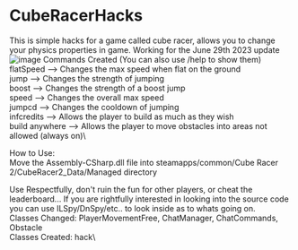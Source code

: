 # CubeRacerHacks
This is simple hacks for a game called cube racer, allows you to change your physics properties in game.
Working for the June 29th 2023 update
![image](https://github.com/JoshuaSimpson1/CubeRacerHacks/assets/114563088/8625ba55-6edf-4e4e-aee7-52b948cf65df)
Commands Created (You can also use /help to show them)\
flatSpeed --> Changes the max speed when flat on the ground\
jump --> Changes the strength of jumping\
boost --> Changes the strength of a boost jump\
speed --> Changes the overall max speed\
jumpcd --> Changes the cooldown of jumping\
infcredits --> Allows the player to build as much as they wish\
build anywhere --> Allows the player to move obstacles into areas not allowed (always on)\

How to Use:\
Move the Assembly-CSharp.dll file into steamapps/common/Cube Racer 2/CubeRacer2_Data/Managed directory

Use Respectfully, don't ruin the fun for other players, or cheat the leaderboard...
If you are rightfully interested in looking into the source code you can use ILSpy/DnSpy/etc.. to look inside as to whats going on.\
Classes Changed: PlayerMovementFree, ChatManager, ChatCommands, Obstacle\
Classes Created: hack\
